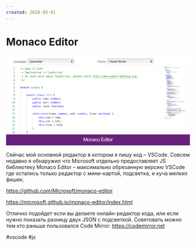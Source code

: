 ```yaml
---
created: 2020-05-01
---
```


# Monaco Editor

![Monaco Editor](monaco.png "Monaco Editor")

Сейчас мой основной редактор в котором я пишу код – VSCode.
Совсем недавно я обнаружил что Microsoft отдельно предоставляет JS библиотеку Monaco Editor – максимально обрезанную версию VSCode где остались только редактор с мини-картой, подсветка, и куча мелких фишек.

https://github.com/Microsoft/monaco-editor

https://microsoft.github.io/monaco-editor/index.html

Отлично подойдет если вы делаете онлайн-редактор кода, или если нужно показать разницу двух JSON с подсветкой. Советовать можно тем кто раньше пользовался Code Mirror: https://codemirror.net

#vscode #js
